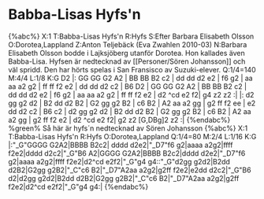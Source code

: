 # Babba-Lisas Hyfs'n

{%abc%}
X:1
T:Babba-Lisas Hyfs'n
R:Hyfs
S:Efter Barbara Elisabeth Olsson
O:Dorotea,Lappland
Z:Anton Teljebäck (Eva Zwahlen 2010-03)
N:Barbara Elisabeth Olsson bodde i Lajksjöberg utanför Dorotea. Hon kallades även Babba-Lisa. Hyfsen är nedtecknad av [[Personer/Sören Johansson]] och väl spridd. Den har hörts spelas i San Fransisco av Suzuki-elever.
Q:1/4=140
M:4/4
L:1/8
K:G
D2 |: GG GG G2 A2 | BB BB B2 c2 | dd dd d2 e2 | f6 g2 | aa aa a2 g2 | ff ff f2 e2 | dd dd d2 c2 | B6 D2 |
      GG GG G2 A2 | BB BB B2 c2 | dd dd d2 e2 | f6 g2 | aa aa a2 g2 | ff ff f2 e2 | d2 ^cd e2 f2| g4 z2  z2 :|
|: d2 gg g2 d2 | B2 dd d2 B2 | G2 gg g2 B2 | c6 B2 | A2 aa a2 gg | g2 ff f2 ee | e2 dd d2 c2 | B6 c2 | 
   d2 gg g2 d2 | B2 dd d2 B2 | G2 gg g2 B2 | c6 B2 | A2 aa a2 gg | g2 ff f2 e2 | d2 ^cd e2 f2| g2 z2  [G,DBg]2 z2 :|
{%endabc%}
%green% Så här är hyfs´n nedtecknad av Sören Johansson
{%abc%}
X:1
T:Babba-Lisas Hyfs'n
R:Hyfs
O:Dorotea,Lappland
Q:1/4=80
M:2/4
L:1/16
K:G
|:"_G"GGGG G2A2|BBBB B2c2| dddd d2e2|"_D7"f6 g2|aaaa a2g2|ffff f2e2|dddd d2c2|"_G"B6 A2|GGGG G2A2|BBBB B2c2|dddd d2e2|"_D7"f6 g2|aaaa a2g2|ffff f2e2|d2^cd e2f2|"_G"g4 g4::"_G"d2gg g2d2|B2dd d2B2|G2gg g2B2|"_C"c6 B2|"_D7"A2aa a2g2|g2ff f2e2|e2dd d2c2|"_G"B6 d2|d2gg g2d2|B2dd d2B2|G2gg g2B2|"_C"c6 B2|"_D7"A2aa a2g2|g2ff f2e2|d2^cd e2f2|"_G"g4 g4:|
{%endabc%}
